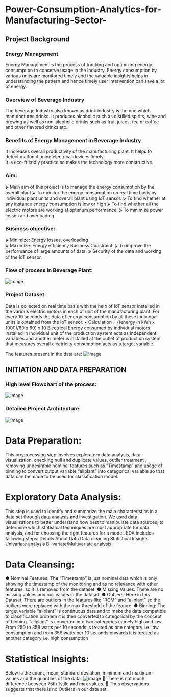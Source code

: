 #     Power-Consumption-Analytics-for-Manufacturing-Sector-
## Project Background
### Energy Management 
Energy Management is the process of tracking and optimizing energy consumption to conserve usage in the Industry. Energy consumption by various units are monitored timely and the valuable insights helps in understanding the pattern and hence timely user intervention can save a lot of energy.
### Overview of Beverage Industry
The beverage Industry also known as drink industry is the one which manufactures drinks. It produces alcoholic such as distilled spirits, wine and brewing as well as non-alcoholic drinks such as fruit juices, tea or coffee and other flavored drinks etc.

### Benefits of Energy Management in Beverage Industry
  It increases overall productivity of the manufacturing plant.
  It helps to detect malfunctioning electrical devices timely.     
  It is eco-friendly practice so makes the technology more constructive.

### Aim:
⮚	Main aim of this project is to manage the energy consumption by the overall plant
⮚	To monitor the energy consumption on real time basis by individual plant units and overall plant using IoT sensor.
⮚	To find whether at any instance energy consumption is low or high
⮚	To find whether all the electric motors are working at optimum performance.
⮚	To minimize power losses and overloading

### Business objective:
⮚	Minimize: Energy losses, overloading  
⮚	Maximize: Energy efficiency
Business Constraint:
⮚	To improve the performance of large amounts of data.
⮚	Security of the data and working of the IoT sensor.

### Flow of process in Beverage Plant:
![image](https://user-images.githubusercontent.com/88075268/148675787-eff7a993-54d0-406a-afec-007e2035ec2f.png)

### Project Dataset:
Data is collected on real time basis with the help of IoT sensor installed in the various electric motors in each of unit of the manufacturing plant. For every 10 seconds the data of energy consumption by all these individual units is obtained from the IoT sensor.
•	Calculation = ((energy in kWh x 1000)/60 x 60) x 10 
Electrical Energy consumed by individual motors installed in individual unit of the production system acts as independent variables and another meter is installed at the outlet of production system that measures overall electricity consumption acts as a target variable.

The features present in the data are:
![image](https://user-images.githubusercontent.com/88075268/148675822-d049a196-b48c-4a24-bfd4-e9b6380a6437.png)

##     INITIATION AND DATA PREPARATION
### High level Flowchart of the process:
![image](https://user-images.githubusercontent.com/88075268/148675858-0dc1511d-69fb-47cc-b6ee-1c08f4a9db0c.png)

### Detailed Project Architecture:
![image](https://user-images.githubusercontent.com/88075268/148675885-b14145ac-a8cb-4e8c-8978-a3836ef261bb.png)

# Data Preparation:
This preprocessing step involves exploratory data analysis, data visualization, checking null and duplicate values, outlier treatment , removing undesirable nominal features such as “Timestamp” and usage of binning to convert output variable “allplant” into categorical variable so that data can be made to be used for classification model.

# Exploratory Data Analysis:
This step is used to identify and summarize the main characteristics in a data set through data analysis and investigation. We used data visualizations to better understand how best to manipulate data sources, to determine which statistical techniques are most appropriate for data analysis, and for choosing the right features for a model.
EDA includes fallowing steps:
	Details About Data
	Data cleaning 
	Statistical Insights 
	Univariate analysis 
	Bi-variate/Multivariate analysis
# Data Cleansing:
●	Nominal Features: The “Timestamp” is just nominal data which is only showing the timestamp of the monitoring and as no relevance with other features, so it is removed from the dataset.
●	Missing Values: There are no missing values and null values in the dataset.
●	Outliers: Here in this Dataset, There are outliers in the features like “RCM” and “allplant” so the outliers were replaced with the max threshold of the feature.
●	Binning: The target variable “allplant” is continuous data and to make the data compatible to classification problem it is then converted to categorical by the concept of binning. “allplant” is converted into two categories namely high and low. From 250 to 358 watts per 10 seconds is treated as one category i.e. low consumption and from 358 watts per 10 seconds onwards it is treated as another category i.e. high consumption

# Statistical Insights: 

Below is the count, mean, standard deviation, minimum and maximum values and the quantiles of the data.
![image](https://user-images.githubusercontent.com/88075268/148676308-f16c2100-1f3a-4328-9d94-faaede474e1b.png)
	There is not much difference between 75th %tile and max values.
	Thus observations suggests that there is no Outliers in our data set.


